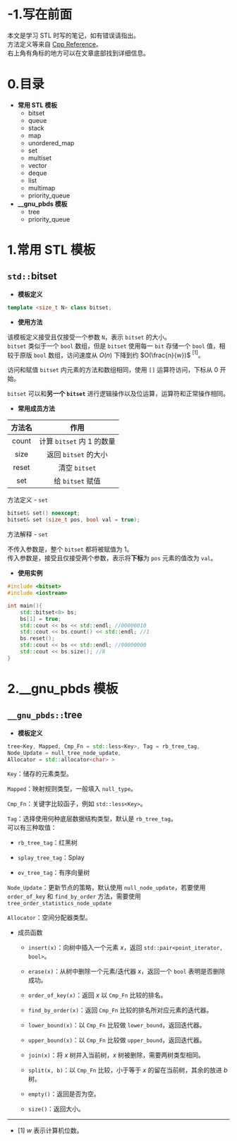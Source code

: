 # -1.写在前面

本文是学习 STL 时写的笔记，如有错误请指出。  
方法定义等来自 [Cpp Reference](https://cplusplus.com/reference)。  
右上角有角标的地方可以在文章底部找到详细信息。

# 0.目录

- **常用 STL 模板**
   - bitset
	- queue
  	- stack
   - map
   - unordered_map
   - set
   - multiset
   - vector
   - deque
   - list
   - multimap
   - priority_queue
- **__gnu_pbds 模板**
	- tree
   - priority_queue

# 1.常用 STL 模板

## `std::`bitset

- **模板定义**

```cpp
template <size_t N> class bitset;
```

- **使用方法**

该模板定义接受且仅接受一个参数 `N`，表示 `bitset` 的大小。  
`bitset` 类似于一个 `bool` 数组，但是 `bitset` 使用每一 `bit` 存储一个 `bool` 值，相较于原版 `bool` 数组，访问速度从 $O(n)$ 下降到约 $O(\frac{n}{w})$ $^{[1]}$。

访问和赋值 `bitset` 内元素的方法和数组相同，使用 `[]` 运算符访问，下标从 $0$ 开始。  

`bitset` 可以和**另一个 `bitset`** 进行逻辑操作以及位运算，运算符和正常操作相同。

- **常用成员方法**

| 方法名 |            作用             |
| :----: | :-------------------------: |
| count  | 计算 `bitset` 内 $1$ 的数量 |
|  size  |    返回 `bitset` 的大小     |
| reset  |        清空 `bitset`        |
|  set   |      给 `bitset` 赋值       |

方法定义 - `set`  

```cpp
bitset& set() noexcept;
bitset& set (size_t pos, bool val = true);
```

方法解释 - `set`  

不传入参数是，整个 `bitset` 都将被赋值为 $1$。  
传入参数是，接受且仅接受两个参数，表示将**下标**为 `pos` 元素的值改为 `val`。

- **使用实例**

```cpp
#include <bitset>
#include <iostream>

int main(){
	std::bitset<8> bs;
	bs[1] = true;
	std::cout << bs << std::endl; //00000010
	std::cout << bs.count() << std::endl; //1
	bs.reset();
	std::cout << bs << std::endl; //00000000
	std::cout << bs.size(); //8
}
```

# 2.__gnu_pbds 模板

## `__gnu_pbds::`tree  

- **模板定义**
  
```cpp
tree<Key, Mapped, Cmp_Fn = std::less<Key>, Tag = rb_tree_tag,
Node_Update = null_tree_node_update,
Allocator = std::allocator<char> >
```
`Key`：储存的元素类型。

`Mapped`：映射规则类型，一般填入 `null_type`。

`Cmp_Fn`：关键字比较函子，例如 `std::less<Key>`。

`Tag`：选择使用何种底层数据结构类型，默认是 `rb_tree_tag`。  
可以有三种取值：

- `rb_tree_tag`：红黑树

- `splay_tree_tag`：Splay

- `ov_tree_tag`：有序向量树

`Node_Update`：更新节点的策略，默认使用 `null_node_update`，若要使用 `order_of_key` 和 `find_by_order` 方法，需要使用 `tree_order_statistics_node_update`

`Allocator`：空间分配器类型。

- 成员函数

  - `insert(x)`：向树中插入一个元素 $x$，返回 `std::pair<point_iterator, bool>`。

  - `erase(x)`：从树中删除一个元素/迭代器 $x$，返回一个 `bool` 表明是否删除成功。

  - `order_of_key(x)`：返回 $x$ 以 `Cmp_Fn` 比较的排名。

  - `find_by_order(x)`：返回 `Cmp_Fn` 比较的排名所对应元素的迭代器。

  - `lower_bound(x)`：以 `Cmp_Fn` 比较做 `lower_bound`，返回迭代器。

  - `upper_bound(x)`：以 `Cmp_Fn` 比较做 `upper_bound`，返回迭代器。

  - `join(x)`：将 $x$ 树并入当前树，$x$ 树被删除，需要两树类型相同。

  - `split(x, b)`：以 `Cmp_Fn` 比较，小于等于 $x$ 的留在当前树，其余的放进 $b$ 树。

  - `empty()`：返回是否为空。
  - `size()`：返回大小。

---
- $[1]$ $w$ 表示计算机位数。